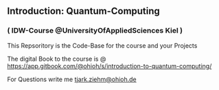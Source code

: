 ## Introduction: Quantum-Computing
### ( IDW-Course @UniversityOfAppliedSciences Kiel )

This Repsoritory is the Code-Base for the course and your Projects

The digital Book to the course is @ https://app.gitbook.com/@ohioh/s/introduction-to-quantum-computing/

For Questions write me tjark.ziehm@ohioh.de 
